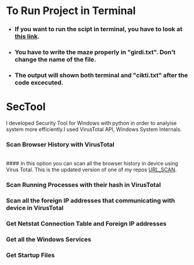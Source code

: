 # To Run Project in Terminal
- ### If you want to run the scipt in terminal, you have to look at <a href="https://www.geeksforgeeks.org/how-to-set-up-command-prompt-for-python-in-windows10/">this link</a>.
- ### You have to write the maze properly in "girdi.txt". Don't change the name of the file.
- ### The output will shown both terminal and "cikti.txt" after the code excecuted.

# SecTool
I developed Security Tool for Windows with python in order to analyise system more efficiently.I used VirusTotal API, Windows System Internals.

### Scan Browser History with VirusTotal
<br>
#### In this option you can scan all the browser history in device using Virus Total. This is the updated version of one of my repos <a href="https://www.geeksforgeeks.org/how-to-set-up-command-prompt-for-python-in-windows10/">URL_SCAN</a>.


### Scan Running Processes with their hash in VirusTotal
### Scan all the foreign IP addresses that communicating with device in VirusTotal
### Get Netstat Connection Table and Foreign IP addresses
### Get all the Windows Services
### Get Startup Files

